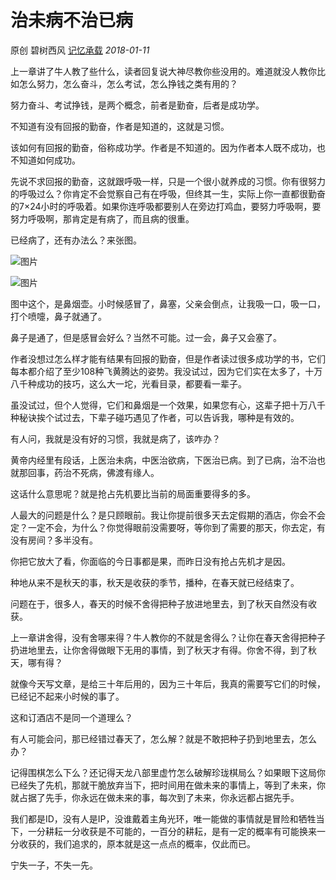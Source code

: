 # 治未病不治已病

原创 碧树西风 [记忆承载](javascript:void(0);) *2018-01-11*

上一章讲了牛人教了些什么，读者回复说大神尽教你些没用的。难道就没人教你比如怎么努力，怎么奋斗，怎么考试，怎么挣钱之类有用的？



努力奋斗、考试挣钱，是两个概念，前者是勤奋，后者是成功学。



不知道有没有回报的勤奋，作者是知道的，这就是习惯。

该如何有回报的勤奋，俗称成功学。作者是不知道的。因为作者本人既不成功，也不知道如何成功。



先说不求回报的勤奋，这就跟呼吸一样，只是一个很小就养成的习惯。你有很努力的呼吸过么？你肯定不会觉察自己有在呼吸，但终其一生，实际上你一直都很勤奋的7×24小时的呼吸着。如果你连呼吸都要别人在旁边打鸡血，要努力呼吸啊，要努力呼吸啊，那肯定是有病了，而且病的很重。



已经病了，还有办法么？来张图。



![图片](http://mmbiz.qpic.cn/mmbiz_png/VToK8ByghCiar3HBXYyWehX3lica687tQLRSKcZVibricCdz69UgQgKsaYCSeqKjhIR0Pic6nlXzwa2mv7lbGpLjVyg/640?wx_fmt=png&tp=webp&wxfrom=5&wx_lazy=1&wx_co=1)

![图片](http://mmbiz.qpic.cn/mmbiz_png/VToK8ByghCiar3HBXYyWehX3lica687tQLmz9DRt6IicN1DDOsW2H89ayxwRTKbT26Auemt0pTyPqViclYpTAIDHnw/640?wx_fmt=png&tp=webp&wxfrom=5&wx_lazy=1&wx_co=1)

图中这个，是鼻烟壶。小时候感冒了，鼻塞，父亲会倒点，让我吸一口，吸一口，打个喷嚏，鼻子就通了。



鼻子是通了，但是感冒会好么？当然不可能。过一会，鼻子又会塞了。



作者没想过怎么样才能有结果有回报的勤奋，但是作者读过很多成功学的书，它们每本都介绍了至少108种飞黄腾达的姿势。我没试过，因为它们实在太多了，十万八千种成功的技巧，这么大一坨，光看目录，都要看一辈子。



虽没试过，但个人觉得，它们和鼻烟是一个效果，如果您有心，这辈子把十万八千种秘诀挨个试过去，下辈子碰巧遇见了作者，可以告诉我，哪种是有效的。



有人问，我就是没有好的习惯，我就是病了，该咋办？



黄帝内经里有段话，上医治未病，中医治欲病，下医治已病。到了已病，治不治也就那回事，药治不死病，佛渡有缘人。



这话什么意思呢？就是抢占先机要比当前的局面重要得多的多。



人最大的问题是什么？是只顾眼前。我让你提前很多天去定假期的酒店，你会不会定？一定不会，为什么？你觉得眼前没需要呀，等你到了需要的那天，你去定，有没有房间？多半没有。



你把它放大了看，你面临的今日事都是果，而昨日没有抢占先机才是因。



种地从来不是秋天的事，秋天是收获的季节，播种，在春天就已经结束了。

问题在于，很多人，春天的时候不舍得把种子放进地里去，到了秋天自然没有收获。



上一章讲舍得，没有舍哪来得？牛人教你的不就是舍得么？让你在春天舍得把种子扔进地里去，让你舍得做眼下无用的事情，到了秋天才有得。你舍不得，到了秋天，哪有得？



就像今天写文章，是给三十年后用的，因为三十年后，我真的需要写它们的时候，已经记不起来小时候的事了。



这和订酒店不是同一个道理么？



有人可能会问，那已经错过春天了，怎么解？就是不敢把种子扔到地里去，怎么办？



记得围棋怎么下么？还记得天龙八部里虚竹怎么破解珍珑棋局么？如果眼下这局你已经失了先机，那就干脆放弃当下，把时间用在做未来的事情上，等到了未来，你就占据了先手，你永远在做未来的事，每次到了未来，你永远都占据先手。



我们都是ID，没有人是IP，没谁戴着主角光环，唯一能做的事情就是冒险和牺牲当下，一分耕耘一分收获是不可能的，一百分的耕耘，是有一定的概率有可能换来一分收获的，我们追求的，原本就是这一点点的概率，仅此而已。



宁失一子，不失一先。